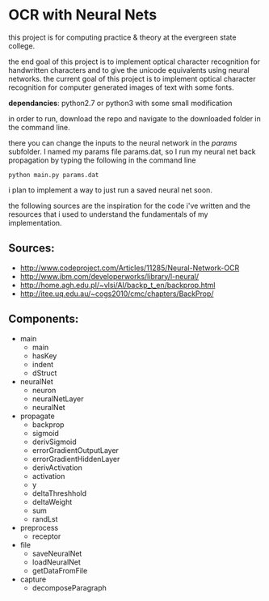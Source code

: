 OCR with Neural Nets
====================

this project is for computing practice & theory at the evergreen state college.

the end goal of this project is to implement optical character recognition for
handwritten characters and to give the unicode equivalents using neural networks.
the current goal of this project is to implement optical character recognition
for computer generated images of text with some fonts.

**dependancies**: python2.7 or python3 with some small modification

in order to run, download the repo and navigate to the downloaded folder in the command line.

there you can change the inputs to the neural network in the *params* subfolder. I named
my params file params.dat, so I run my neural net back propagation by typing the following in the command line
```
python main.py params.dat
```
i plan to implement a way to just run a saved neural net soon.


the following sources are the inspiration for the code
i've written and the resources that i used to understand
the fundamentals of my implementation.

Sources:
--------
   - http://www.codeproject.com/Articles/11285/Neural-Network-OCR
   - http://www.ibm.com/developerworks/library/l-neural/
   - http://home.agh.edu.pl/~vlsi/AI/backp_t_en/backprop.html
   - http://itee.uq.edu.au/~cogs2010/cmc/chapters/BackProp/

Components:
-----------
* main
  * main
  * hasKey
  * indent
  * dStruct
* neuralNet
  * neuron
  * neuralNetLayer
  * neuralNet
* propagate
  * backprop
  * sigmoid
  * derivSigmoid
  * errorGradientOutputLayer
  * errorGradientHiddenLayer
  * derivActivation
  * activation
  * y
  * deltaThreshhold
  * deltaWeight
  * sum
  * randLst
* preprocess
  * receptor
* file
  * saveNeuralNet
  * loadNeuralNet
  * getDataFromFile
* capture
  * decomposeParagraph